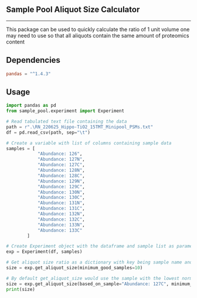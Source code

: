## Sample Pool Aliquot Size Calculator
---

This package can be used to quickly calculate the ratio of 1 unit volume one may need to use so that all aliquots contain the same amount of proteomics content

## Dependencies
```toml
pandas = "^1.4.3"
```

## Usage 
```python
import pandas as pd
from sample_pool.experiment import Experiment

# Read tabulated text file containing the data
path = r".\RN_220625_Hippo-TiO2_15TMT_Minipool_PSMs.txt"
df = pd.read_csv(path, sep="\t")

# Create a variable with list of columns containing sample data
samples = [
            "Abundance: 126",
            "Abundance: 127N",
            "Abundance: 127C",
            "Abundance: 128N",
            "Abundance: 128C",
            "Abundance: 129N",
            "Abundance: 129C",
            "Abundance: 130N",
            "Abundance: 130C",
            "Abundance: 131N",
            "Abundance: 131C",
            "Abundance: 132N",
            "Abundance: 132C",
            "Abundance: 133N",
            "Abundance: 133C"
        ]

# Create Experiment object with the dataframe and sample list as parameters
exp = Experiment(df, samples)

# Get aliquot size ratio as a dictionary with key being sample name and value being volume ratio
size = exp.get_aliquot_size(minimum_good_samples=10)

# By default get_aliquot_size would use the sample with the lowest normalized sum intensity as the base for ratio calculation. To specify the sample, you can use based_on_sample parameter.
size = exp.get_aliquot_size(based_on_sample="Abundance: 127C", minimum_good_samples=10)
print(size)
```
